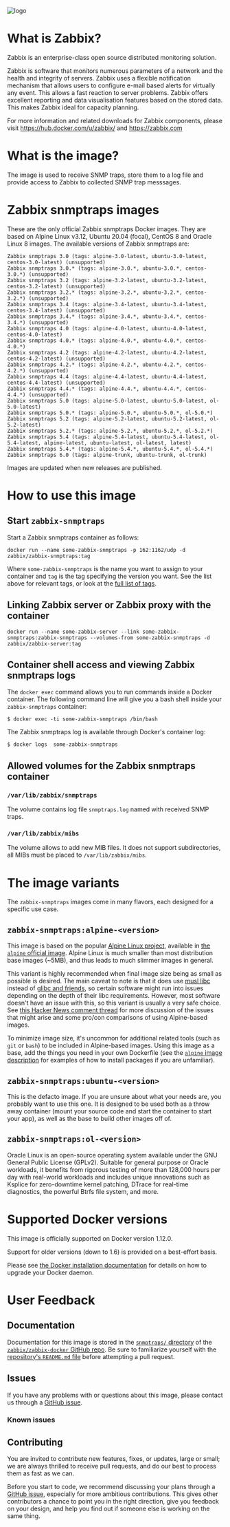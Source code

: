 ![logo](https://assets.zabbix.com/img/logo/zabbix_logo_500x131.png)

# What is Zabbix?

Zabbix is an enterprise-class open source distributed monitoring solution.

Zabbix is software that monitors numerous parameters of a network and the health and integrity of servers. Zabbix uses a flexible notification mechanism that allows users to configure e-mail based alerts for virtually any event. This allows a fast reaction to server problems. Zabbix offers excellent reporting and data visualisation features based on the stored data. This makes Zabbix ideal for capacity planning.

For more information and related downloads for Zabbix components, please visit https://hub.docker.com/u/zabbix/ and https://zabbix.com

# What is the image?

The image is used to receive SNMP traps, store them to a log file and provide access to Zabbix to collected SNMP trap messsages.

# Zabbix snmptraps images

These are the only official Zabbix snmptraps Docker images. They are based on Alpine Linux v3.12, Ubuntu 20.04 (focal), CentOS 8 and Oracle Linux 8 images. The available versions of Zabbix snmptraps are:

    Zabbix snmptraps 3.0 (tags: alpine-3.0-latest, ubuntu-3.0-latest, centos-3.0-latest) (unsupported)
    Zabbix snmptraps 3.0.* (tags: alpine-3.0.*, ubuntu-3.0.*, centos-3.0.*) (unsupported)
    Zabbix snmptraps 3.2 (tags: alpine-3.2-latest, ubuntu-3.2-latest, centos-3.2-latest) (unsupported)
    Zabbix snmptraps 3.2.* (tags: alpine-3.2.*, ubuntu-3.2.*, centos-3.2.*) (unsupported)
    Zabbix snmptraps 3.4 (tags: alpine-3.4-latest, ubuntu-3.4-latest, centos-3.4-latest) (unsupported)
    Zabbix snmptraps 3.4.* (tags: alpine-3.4.*, ubuntu-3.4.*, centos-3.4.*) (unsupported)
    Zabbix snmptraps 4.0 (tags: alpine-4.0-latest, ubuntu-4.0-latest, centos-4.0-latest)
    Zabbix snmptraps 4.0.* (tags: alpine-4.0.*, ubuntu-4.0.*, centos-4.0.*)
    Zabbix snmptraps 4.2 (tags: alpine-4.2-latest, ubuntu-4.2-latest, centos-4.2-latest) (unsupported)
    Zabbix snmptraps 4.2.* (tags: alpine-4.2.*, ubuntu-4.2.*, centos-4.2.*) (unsupported)
    Zabbix snmptraps 4.4 (tags: alpine-4.4-latest, ubuntu-4.4-latest, centos-4.4-latest) (unsupported)
    Zabbix snmptraps 4.4.* (tags: alpine-4.4.*, ubuntu-4.4.*, centos-4.4.*) (unsupported)
    Zabbix snmptraps 5.0 (tags: alpine-5.0-latest, ubuntu-5.0-latest, ol-5.0-latest)
    Zabbix snmptraps 5.0.* (tags: alpine-5.0.*, ubuntu-5.0.*, ol-5.0.*)
    Zabbix snmptraps 5.2 (tags: alpine-5.2-latest, ubuntu-5.2-latest, ol-5.2-latest)
    Zabbix snmptraps 5.2.* (tags: alpine-5.2.*, ubuntu-5.2.*, ol-5.2.*)
    Zabbix snmptraps 5.4 (tags: alpine-5.4-latest, ubuntu-5.4-latest, ol-5.4-latest, alpine-latest, ubuntu-latest, ol-latest, latest)
    Zabbix snmptraps 5.4.* (tags: alpine-5.4.*, ubuntu-5.4.*, ol-5.4.*)
    Zabbix snmptraps 6.0 (tags: alpine-trunk, ubuntu-trunk, ol-trunk)

Images are updated when new releases are published.

# How to use this image

## Start `zabbix-snmptraps`

Start a Zabbix snmptraps container as follows:

    docker run --name some-zabbix-snmptraps -p 162:1162/udp -d zabbix/zabbix-snmptraps:tag

Where `some-zabbix-snmptraps` is the name you want to assign to your container and `tag` is the tag specifying the version you want. See the list above for relevant tags, or look at the [full list of tags](https://hub.docker.com/r/zabbix/zabbix-snmptraps/tags/).

## Linking Zabbix server or Zabbix proxy with the container

    docker run --name some-zabbix-server --link some-zabbix-snmptraps:zabbix-snmptraps --volumes-from some-zabbix-snmptraps -d zabbix/zabbix-server:tag

## Container shell access and viewing Zabbix snmptraps logs

The `docker exec` command allows you to run commands inside a Docker container. The following command line will give you a bash shell inside your `zabbix-snmptraps` container:

```console
$ docker exec -ti some-zabbix-snmptraps /bin/bash
```

The Zabbix snmptraps log is available through Docker's container log:

```console
$ docker logs  some-zabbix-snmptraps
```

## Allowed volumes for the Zabbix snmptraps container

### ``/var/lib/zabbix/snmptraps``

The volume contains log file ``snmptraps.log`` named with received SNMP traps.

### ``/var/lib/zabbix/mibs``

The volume allows to add new MIB files. It does not support subdirectories, all MIBs must be placed to ``/var/lib/zabbix/mibs``.

# The image variants

The `zabbix-snmptraps` images come in many flavors, each designed for a specific use case.

## `zabbix-snmptraps:alpine-<version>`

This image is based on the popular [Alpine Linux project](http://alpinelinux.org), available in [the `alpine` official image](https://hub.docker.com/_/alpine). Alpine Linux is much smaller than most distribution base images (~5MB), and thus leads to much slimmer images in general.

This variant is highly recommended when final image size being as small as possible is desired. The main caveat to note is that it does use [musl libc](http://www.musl-libc.org) instead of [glibc and friends](http://www.etalabs.net/compare_libcs.html), so certain software might run into issues depending on the depth of their libc requirements. However, most software doesn't have an issue with this, so this variant is usually a very safe choice. See [this Hacker News comment thread](https://news.ycombinator.com/item?id=10782897) for more discussion of the issues that might arise and some pro/con comparisons of using Alpine-based images.

To minimize image size, it's uncommon for additional related tools (such as `git` or `bash`) to be included in Alpine-based images. Using this image as a base, add the things you need in your own Dockerfile (see the [`alpine` image description](https://hub.docker.com/_/alpine/) for examples of how to install packages if you are unfamiliar).

## `zabbix-snmptraps:ubuntu-<version>`

This is the defacto image. If you are unsure about what your needs are, you probably want to use this one. It is designed to be used both as a throw away container (mount your source code and start the container to start your app), as well as the base to build other images off of.

## `zabbix-snmptraps:ol-<version>`

Oracle Linux is an open-source operating system available under the GNU General Public License (GPLv2). Suitable for general purpose or Oracle workloads, it benefits from rigorous testing of more than 128,000 hours per day with real-world workloads and includes unique innovations such as Ksplice for zero-downtime kernel patching, DTrace for real-time diagnostics, the powerful Btrfs file system, and more.

# Supported Docker versions

This image is officially supported on Docker version 1.12.0.

Support for older versions (down to 1.6) is provided on a best-effort basis.

Please see [the Docker installation documentation](https://docs.docker.com/installation/) for details on how to upgrade your Docker daemon.

# User Feedback

## Documentation

Documentation for this image is stored in the [`snmptraps/` directory](https://github.com/zabbix/zabbix-docker/tree/3.0/snmptraps) of the [`zabbix/zabbix-docker` GitHub repo](https://github.com/zabbix/zabbix-docker/). Be sure to familiarize yourself with the [repository's `README.md` file](https://github.com/zabbix/zabbix-docker/blob/master/README.md) before attempting a pull request.

## Issues

If you have any problems with or questions about this image, please contact us through a [GitHub issue](https://github.com/zabbix/zabbix-docker/issues).

### Known issues

## Contributing

You are invited to contribute new features, fixes, or updates, large or small; we are always thrilled to receive pull requests, and do our best to process them as fast as we can.

Before you start to code, we recommend discussing your plans through a [GitHub issue](https://github.com/zabbix/zabbix-docker/issues), especially for more ambitious contributions. This gives other contributors a chance to point you in the right direction, give you feedback on your design, and help you find out if someone else is working on the same thing.
